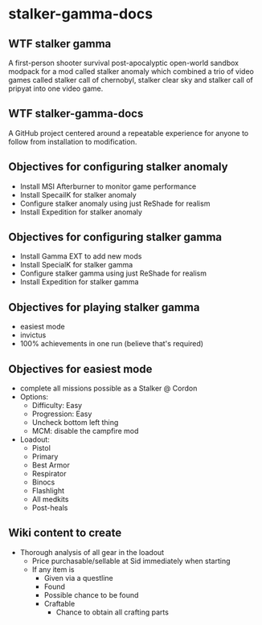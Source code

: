 # stalker-gamma-docs

## WTF stalker gamma

A first-person shooter survival post-apocalyptic open-world sandbox modpack for
a mod called stalker anomaly which combined a trio of video games called stalker
call of chernobyl, stalker clear sky and stalker call of pripyat into one video
game.

## WTF stalker-gamma-docs

A GitHub project centered around a repeatable experience for anyone to follow
from installation to modification.

## Objectives for configuring stalker anomaly

- Install MSI Afterburner to monitor game performance
- Install SpecailK for stalker anomaly
- Configure stalker anomaly using just ReShade for realism
- Install Expedition for stalker anomaly

## Objectives for configuring stalker gamma

- Install Gamma EXT to add new mods
- Install SpecialK for stalker gamma
- Configure stalker gamma using just ReShade for realism
- Install Expedition for stalker gamma

## Objectives for playing stalker gamma

- easiest mode
- invictus
- 100% achievements in one run (believe that's required)

## Objectives for easiest mode

- complete all missions possible as a Stalker @ Cordon
- Options:
  - Difficulty: Easy
  - Progression: Easy
  - Uncheck bottom left thing
  - MCM: disable the campfire mod
- Loadout:
  - Pistol
  - Primary
  - Best Armor
  - Respirator
  - Binocs
  - Flashlight
  - All medkits
  - Post-heals

## Wiki content to create

- Thorough analysis of all gear in the loadout
  - Price purchasable/sellable at Sid immediately when starting
  - If any item is
    - Given via a questline
    - Found
    - Possible chance to be found
    - Craftable
      - Chance to obtain all crafting parts
